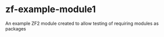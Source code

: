 zf-example-module1
==================

An example ZF2 module created to allow testing of requiring modules as packages
